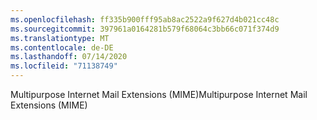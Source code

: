 ```yaml
---
ms.openlocfilehash: ff335b900fff95ab8ac2522a9f627d4b021cc48c
ms.sourcegitcommit: 397961a0164281b579f68064c3bb66c071f374d9
ms.translationtype: MT
ms.contentlocale: de-DE
ms.lasthandoff: 07/14/2020
ms.locfileid: "71138749"
---
```

<span data-ttu-id="32a33-101">Multipurpose Internet Mail Extensions (MIME)</span><span class="sxs-lookup"><span data-stu-id="32a33-101">Multipurpose Internet Mail Extensions (MIME)</span></span>